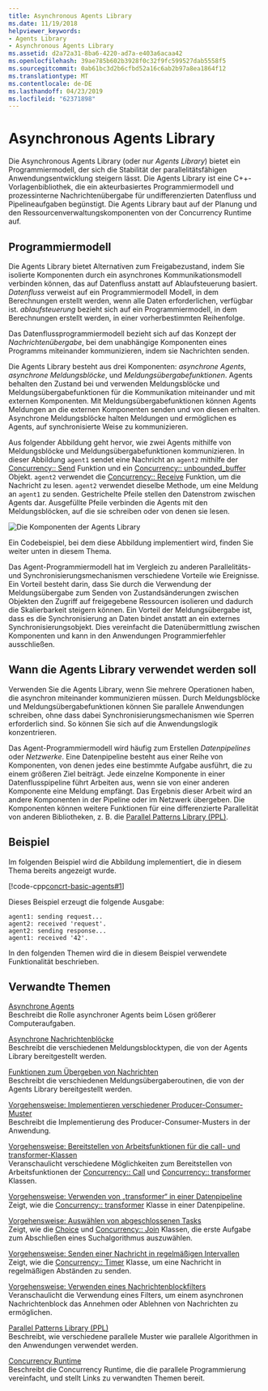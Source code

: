 ```yaml
---
title: Asynchronous Agents Library
ms.date: 11/19/2018
helpviewer_keywords:
- Agents Library
- Asynchronous Agents Library
ms.assetid: d2a72a31-8ba6-4220-ad7a-e403a6acaa42
ms.openlocfilehash: 39ae785b602b3928f0c32f9fc599527dab5558f5
ms.sourcegitcommit: 0ab61bc3d2b6cfbd52a16c6ab2b97a8ea1864f12
ms.translationtype: MT
ms.contentlocale: de-DE
ms.lasthandoff: 04/23/2019
ms.locfileid: "62371898"
---
```

# <a name="asynchronous-agents-library"></a>Asynchronous Agents Library

Die Asynchronous Agents Library (oder nur *Agents Library*) bietet ein Programmiermodell, der sich die Stabilität der parallelitätsfähigen Anwendungsentwicklung steigern lässt. Die Agents Library ist eine C++-Vorlagenbibliothek, die ein akteurbasiertes Programmiermodell und prozessinterne Nachrichtenübergabe für undifferenzierten Datenfluss und Pipelineaufgaben begünstigt. Die Agents Library baut auf der Planung und den Ressourcenverwaltungskomponenten von der Concurrency Runtime auf.

## <a name="programming-model"></a>Programmiermodell

Die Agents Library bietet Alternativen zum Freigabezustand, indem Sie isolierte Komponenten durch ein asynchrones Kommunikationsmodell verbinden können, das auf Datenfluss anstatt auf Ablaufsteuerung basiert. *Datenfluss* verweist auf ein Programmiermodell Modell, in dem Berechnungen erstellt werden, wenn alle Daten erforderlichen, verfügbar ist. *ablaufsteuerung* bezieht sich auf ein Programmiermodell, in dem Berechnungen erstellt werden, in einer vorherbestimmten Reihenfolge.

Das Datenflussprogrammiermodell bezieht sich auf das Konzept der *Nachrichtenübergabe*, bei dem unabhängige Komponenten eines Programms miteinander kommunizieren, indem sie Nachrichten senden.

Die Agents Library besteht aus drei Komponenten: *asynchrone Agents*, *asynchrone Meldungsblöcke*, und *Meldungsübergabefunktionen*. Agents behalten den Zustand bei und verwenden Meldungsblöcke und Meldungsübergabefunktionen für die Kommunikation miteinander und mit externen Komponenten. Mit Meldungsübergabefunktionen können Agents Meldungen an die externen Komponenten senden und von diesen erhalten. Asynchrone Meldungsblöcke halten Meldungen und ermöglichen es Agents, auf synchronisierte Weise zu kommunizieren.

Aus folgender Abbildung geht hervor, wie zwei Agents mithilfe von Meldungsblöcke und Meldungsübergabefunktionen kommunizieren. In dieser Abbildung `agent1` sendet eine Nachricht an `agent2` mithilfe der [Concurrency:: Send](reference/concurrency-namespace-functions.md#send) Funktion und ein [Concurrency:: unbounded_buffer](reference/unbounded-buffer-class.md) Objekt. `agent2` verwendet die [Concurrency:: Receive](reference/concurrency-namespace-functions.md#receive) Funktion, um die Nachricht zu lesen. `agent2` verwendet dieselbe Methode, um eine Meldung an `agent1` zu senden. Gestrichelte Pfeile stellen den Datenstrom zwischen Agents dar. Ausgefüllte Pfeile verbinden die Agents mit den Meldungsblöcken, auf die sie schreiben oder von denen sie lesen.

![Die Komponenten der Agents Library](../../parallel/concrt/media/agent_librarycomp.png "die Komponenten der Agents Library")

Ein Codebeispiel, bei dem diese Abbildung implementiert wird, finden Sie weiter unten in diesem Thema.

Das Agent-Programmiermodell hat im Vergleich zu anderen Parallelitäts- und Synchronisierungsmechanismen verschiedene Vorteile wie Ereignisse. Ein Vorteil besteht darin, dass Sie durch die Verwendung der Meldungsübergabe zum Senden von Zustandsänderungen zwischen Objekten den Zugriff auf freigegebene Ressourcen isolieren und dadurch die Skalierbarkeit steigern können. Ein Vorteil der Meldungsübergabe ist, dass es die Synchronisierung an Daten bindet anstatt an ein externes Synchronisierungsobjekt. Dies vereinfacht die Datenübermittlung zwischen Komponenten und kann in den Anwendungen Programmierfehler ausschließen.

## <a name="when-to-use-the-agents-library"></a>Wann die Agents Library verwendet werden soll

Verwenden Sie die Agents Library, wenn Sie mehrere Operationen haben, die asynchron miteinander kommunizieren müssen. Durch Meldungsblöcke und Meldungsübergabefunktionen können Sie parallele Anwendungen schreiben, ohne dass dabei Synchronisierungsmechanismen wie Sperren erforderlich sind. So können Sie sich auf die Anwendungslogik konzentrieren.

Das Agent-Programmiermodell wird häufig zum Erstellen *Datenpipelines* oder *Netzwerke*. Eine Datenpipeline besteht aus einer Reihe von Komponenten, von denen jedes eine bestimmte Aufgabe ausführt, die zu einem größeren Ziel beiträgt. Jede einzelne Komponente in einer Datenflusspipeline führt Arbeiten aus, wenn sie von einer anderen Komponente eine Meldung empfängt. Das Ergebnis dieser Arbeit wird an andere Komponenten in der Pipeline oder im Netzwerk übergeben. Die Komponenten können weitere Funktionen für eine differenzierte Parallelität von anderen Bibliotheken, z. B. die [Parallel Patterns Library (PPL)](../../parallel/concrt/parallel-patterns-library-ppl.md).

## <a name="example"></a>Beispiel

Im folgenden Beispiel wird die Abbildung implementiert, die in diesem Thema bereits angezeigt wurde.

[!code-cpp[concrt-basic-agents#1](../../parallel/concrt/codesnippet/cpp/asynchronous-agents-library_1.cpp)]

Dieses Beispiel erzeugt die folgende Ausgabe:

```Output
agent1: sending request...
agent2: received 'request'.
agent2: sending response...
agent1: received '42'.
```

In den folgenden Themen wird die in diesem Beispiel verwendete Funktionalität beschrieben.

## <a name="related-topics"></a>Verwandte Themen

[Asynchrone Agents](../../parallel/concrt/asynchronous-agents.md)<br/>
Beschreibt die Rolle asynchroner Agents beim Lösen größerer Computeraufgaben.

[Asynchrone Nachrichtenblöcke](../../parallel/concrt/asynchronous-message-blocks.md)<br/>
Beschreibt die verschiedenen Meldungsblocktypen, die von der Agents Library bereitgestellt werden.

[Funktionen zum Übergeben von Nachrichten](../../parallel/concrt/message-passing-functions.md)<br/>
Beschreibt die verschiedenen Meldungsübergaberoutinen, die von der Agents Library bereitgestellt werden.

[Vorgehensweise: Implementieren verschiedener Producer-Consumer-Muster](../../parallel/concrt/how-to-implement-various-producer-consumer-patterns.md)<br/>
Beschreibt die Implementierung des Producer-Consumer-Musters in der Anwendung.

[Vorgehensweise: Bereitstellen von Arbeitsfunktionen für die call- und transformer-Klassen](../../parallel/concrt/how-to-provide-work-functions-to-the-call-and-transformer-classes.md)<br/>
Veranschaulicht verschiedene Möglichkeiten zum Bereitstellen von Arbeitsfunktionen der [Concurrency:: Call](../../parallel/concrt/reference/call-class.md) und [Concurrency:: transformer](../../parallel/concrt/reference/transformer-class.md) Klassen.

[Vorgehensweise: Verwenden von „transformer“ in einer Datenpipeline](../../parallel/concrt/how-to-use-transformer-in-a-data-pipeline.md)<br/>
Zeigt, wie die [Concurrency:: transformer](../../parallel/concrt/reference/transformer-class.md) Klasse in einer Datenpipeline.

[Vorgehensweise: Auswählen von abgeschlossenen Tasks](../../parallel/concrt/how-to-select-among-completed-tasks.md)<br/>
Zeigt, wie die [Choice](../../parallel/concrt/reference/choice-class.md) und [Concurrency:: Join](../../parallel/concrt/reference/join-class.md) Klassen, die erste Aufgabe zum Abschließen eines Suchalgorithmus auszuwählen.

[Vorgehensweise: Senden einer Nachricht in regelmäßigen Intervallen](../../parallel/concrt/how-to-send-a-message-at-a-regular-interval.md)<br/>
Zeigt, wie die [Concurrency:: Timer](../../parallel/concrt/reference/timer-class.md) Klasse, um eine Nachricht in regelmäßigen Abständen zu senden.

[Vorgehensweise: Verwenden eines Nachrichtenblockfilters](../../parallel/concrt/how-to-use-a-message-block-filter.md)<br/>
Veranschaulicht die Verwendung eines Filters, um einem asynchronen Nachrichtenblock das Annehmen oder Ablehnen von Nachrichten zu ermöglichen.

[Parallel Patterns Library (PPL)](../../parallel/concrt/parallel-patterns-library-ppl.md)<br/>
Beschreibt, wie verschiedene parallele Muster wie parallele Algorithmen in den Anwendungen verwendet werden.

[Concurrency Runtime](../../parallel/concrt/concurrency-runtime.md)<br/>
Beschreibt die Concurrency Runtime, die die parallele Programmierung vereinfacht, und stellt Links zu verwandten Themen bereit.
